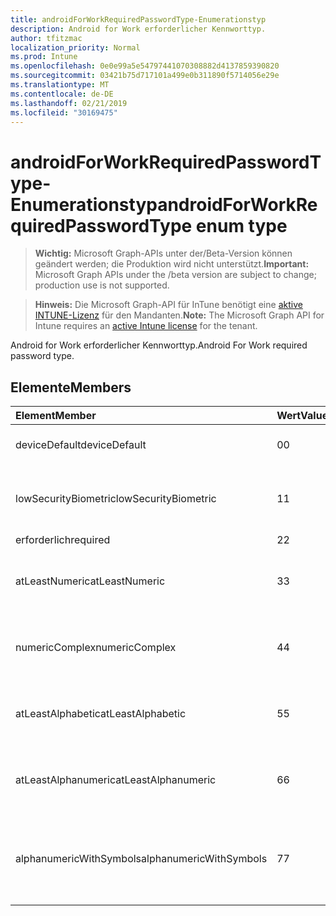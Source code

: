```yaml
---
title: androidForWorkRequiredPasswordType-Enumerationstyp
description: Android for Work erforderlicher Kennworttyp.
author: tfitzmac
localization_priority: Normal
ms.prod: Intune
ms.openlocfilehash: 0e0e99a5e54797441070308882d4137859390820
ms.sourcegitcommit: 03421b75d717101a499e0b311890f5714056e29e
ms.translationtype: MT
ms.contentlocale: de-DE
ms.lasthandoff: 02/21/2019
ms.locfileid: "30169475"
---
```

# <a name="androidforworkrequiredpasswordtype-enum-type"></a><span data-ttu-id="16ecf-103">androidForWorkRequiredPasswordType-Enumerationstyp</span><span class="sxs-lookup"><span data-stu-id="16ecf-103">androidForWorkRequiredPasswordType enum type</span></span>

> <span data-ttu-id="16ecf-104">**Wichtig:** Microsoft Graph-APIs unter der/Beta-Version können geändert werden; die Produktion wird nicht unterstützt.</span><span class="sxs-lookup"><span data-stu-id="16ecf-104">**Important:** Microsoft Graph APIs under the /beta version are subject to change; production use is not supported.</span></span>

> <span data-ttu-id="16ecf-105">**Hinweis:** Die Microsoft Graph-API für InTune benötigt eine [aktive INTUNE-Lizenz](https://go.microsoft.com/fwlink/?linkid=839381) für den Mandanten.</span><span class="sxs-lookup"><span data-stu-id="16ecf-105">**Note:** The Microsoft Graph API for Intune requires an [active Intune license](https://go.microsoft.com/fwlink/?linkid=839381) for the tenant.</span></span>

<span data-ttu-id="16ecf-106">Android for Work erforderlicher Kennworttyp.</span><span class="sxs-lookup"><span data-stu-id="16ecf-106">Android For Work required password type.</span></span>

## <a name="members"></a><span data-ttu-id="16ecf-107">Elemente</span><span class="sxs-lookup"><span data-stu-id="16ecf-107">Members</span></span>
|<span data-ttu-id="16ecf-108">Element</span><span class="sxs-lookup"><span data-stu-id="16ecf-108">Member</span></span>|<span data-ttu-id="16ecf-109">Wert</span><span class="sxs-lookup"><span data-stu-id="16ecf-109">Value</span></span>|<span data-ttu-id="16ecf-110">Beschreibung</span><span class="sxs-lookup"><span data-stu-id="16ecf-110">Description</span></span>|
|:---|:---|:---|
|<span data-ttu-id="16ecf-111">deviceDefault</span><span class="sxs-lookup"><span data-stu-id="16ecf-111">deviceDefault</span></span>|<span data-ttu-id="16ecf-112">0</span><span class="sxs-lookup"><span data-stu-id="16ecf-112">0</span></span>|<span data-ttu-id="16ecf-113">Geräte-Standardwert, keine Absicht.</span><span class="sxs-lookup"><span data-stu-id="16ecf-113">Device default value, no intent.</span></span>|
|<span data-ttu-id="16ecf-114">lowSecurityBiometric</span><span class="sxs-lookup"><span data-stu-id="16ecf-114">lowSecurityBiometric</span></span>|<span data-ttu-id="16ecf-115">1</span><span class="sxs-lookup"><span data-stu-id="16ecf-115">1</span></span>|<span data-ttu-id="16ecf-116">Niedriges Biometrie-basiertes Kennwort erforderlich.</span><span class="sxs-lookup"><span data-stu-id="16ecf-116">Low security biometrics based password required.</span></span>|
|<span data-ttu-id="16ecf-117">erforderlich</span><span class="sxs-lookup"><span data-stu-id="16ecf-117">required</span></span>|<span data-ttu-id="16ecf-118">2</span><span class="sxs-lookup"><span data-stu-id="16ecf-118">2</span></span>|<span data-ttu-id="16ecf-119">Erforderlich.</span><span class="sxs-lookup"><span data-stu-id="16ecf-119">Required.</span></span>|
|<span data-ttu-id="16ecf-120">atLeastNumeric</span><span class="sxs-lookup"><span data-stu-id="16ecf-120">atLeastNumeric</span></span>|<span data-ttu-id="16ecf-121">3</span><span class="sxs-lookup"><span data-stu-id="16ecf-121">3</span></span>|<span data-ttu-id="16ecf-122">Mindestens ein numerisches Kennwort ist erforderlich.</span><span class="sxs-lookup"><span data-stu-id="16ecf-122">At least numeric password required.</span></span>|
|<span data-ttu-id="16ecf-123">numericComplex</span><span class="sxs-lookup"><span data-stu-id="16ecf-123">numericComplex</span></span>|<span data-ttu-id="16ecf-124">4</span><span class="sxs-lookup"><span data-stu-id="16ecf-124">4</span></span>|<span data-ttu-id="16ecf-125">Numerisches komplexes Kennwort erforderlich.</span><span class="sxs-lookup"><span data-stu-id="16ecf-125">Numeric complex password required.</span></span>|
|<span data-ttu-id="16ecf-126">atLeastAlphabetic</span><span class="sxs-lookup"><span data-stu-id="16ecf-126">atLeastAlphabetic</span></span>|<span data-ttu-id="16ecf-127">5</span><span class="sxs-lookup"><span data-stu-id="16ecf-127">5</span></span>|<span data-ttu-id="16ecf-128">Mindestens ein alphabetisches Kennwort erforderlich.</span><span class="sxs-lookup"><span data-stu-id="16ecf-128">At least alphabetic password required.</span></span>|
|<span data-ttu-id="16ecf-129">atLeastAlphanumeric</span><span class="sxs-lookup"><span data-stu-id="16ecf-129">atLeastAlphanumeric</span></span>|<span data-ttu-id="16ecf-130">6</span><span class="sxs-lookup"><span data-stu-id="16ecf-130">6</span></span>|<span data-ttu-id="16ecf-131">Mindestens alphanumerisches Kennwort erforderlich.</span><span class="sxs-lookup"><span data-stu-id="16ecf-131">At least alphanumeric password required.</span></span>|
|<span data-ttu-id="16ecf-132">alphanumericWithSymbols</span><span class="sxs-lookup"><span data-stu-id="16ecf-132">alphanumericWithSymbols</span></span>|<span data-ttu-id="16ecf-133">7</span><span class="sxs-lookup"><span data-stu-id="16ecf-133">7</span></span>|<span data-ttu-id="16ecf-134">Mindestens alphanumerisch mit Symbol Kennwort erforderlich.</span><span class="sxs-lookup"><span data-stu-id="16ecf-134">At least alphanumeric with symbols password required.</span></span>|




